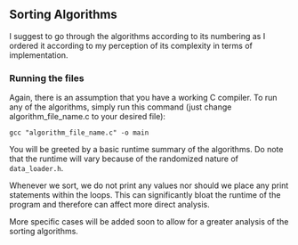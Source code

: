 ## Sorting Algorithms

I suggest to go through the algorithms according to its numbering as I ordered it
according to my perception of its complexity in terms of implementation.

### Running the files

Again, there is an assumption that you have a working C compiler. To run any of 
the algorithms, simply run this command (just change algorithm_file_name.c to
your desired file):

`gcc "algorithm_file_name.c" -o main`

You will be greeted by a basic runtime summary of the algorithms. Do note that the 
runtime will vary because of the randomized nature of `data_loader.h`. 

Whenever we sort, we do not print any values nor should we place any print statements
within the loops. This can significantly bloat the runtime of the program and therefore
can affect more direct analysis. 

More specific cases will be added soon to allow for a greater analysis of the
sorting algorithms.
